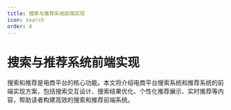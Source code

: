 ```yaml
---
title: 搜索与推荐系统前端实现
icon: search
order: 4
---
```


# 搜索与推荐系统前端实现

搜索和推荐是电商平台的核心功能。本文将介绍电商平台搜索系统和推荐系统的前端实现方案，包括搜索交互设计、搜索结果优化、个性化推荐展示、实时推荐等内容，帮助读者构建高效的搜索和推荐前端系统。

